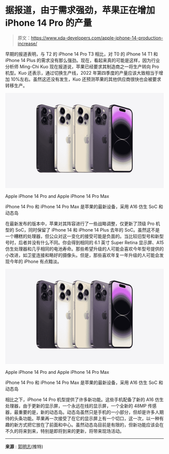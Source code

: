 # 据报道，由于需求强劲，苹果正在增加 iPhone 14 Pro 的产量

> 原文：<https://www.xda-developers.com/apple-iphone-14-production-increase/>

早期的报道表明，与 T2 的 iPhone 14 Pro T3 相比，对 T0 的 iPhone 14 T1 和 iPhone 14 Plus 的需求没有那么强劲。现在，看起来真的可能是这样，因为行业分析师 Ming-Chi Kuo 现在报道说，苹果已经要求其制造商之一将生产转向 Pro 机型。Kuo 还表示，通过切换生产线，2022 年第四季度的产量应该大致相当于增加 10%左右。虽然这还没有发生，Kuo 还预测苹果的其他供应商很快也会被要求转移生产。

 <picture>![The iPhone 14 Pro and iPhone 14 Pro Max are the latest devices from Apple featuring the A16 Bionic SoC and Dynamic Island](img/e6eb865055acdbef33895af0ec23f6ae.png)</picture> 

Apple iPhone 14 Pro and Apple iPhone 14 Pro Max

iPhone 14 Pro 和 iPhone 14 Pro Max 是苹果的最新设备，采用 A16 仿生 SoC 和动态岛

在最新发布的版本中，苹果对其阵容进行了一些战略调整，仅更新了顶级 Pro 机型的 SoC，同时保留了 iPhone 14 和 iPhone 14 Plus 去年的 SoC。虽然这不是一个糟糕的处理器，但公众对这一变化的接受可能是负面的。当比较旧型号和新型号时，后者并没有什么不同。你会得到相同的 6.1 英寸 Super Retina 显示屏、A15 仿生处理器和几乎相同的电池寿命。那些希望升级的人可能会喜欢今年型号提供的小改进，如卫星连接和略好的摄像头。但是，那些喜欢年复一年升级的人可能会发现今年的 iPhone 有点黯淡。

 <picture>![The iPhone 14 Pro and iPhone 14 Pro Max are the latest devices from Apple featuring the A16 Bionic SoC and Dynamic Island](img/e6eb865055acdbef33895af0ec23f6ae.png)</picture> 

Apple iPhone 14 Pro and Apple iPhone 14 Pro Max

iPhone 14 Pro 和 iPhone 14 Pro Max 是苹果的最新设备，采用 A16 仿生 SoC 和动态岛

相比之下，iPhone 14 Pro 机型提供了许多新功能。这些手机配备了新的 A16 仿生处理器，由于更新的显示屏，一个永远在线的显示屏，一个全新的 48MP 传感器，最重要的是，新的动态岛。动态岛虽然只是手机的一小部分，但却是许多人期待的头条功能。苹果再一次接受了在它的显示屏上有一个切口，这一次，以一种有趣的新方式把它放在了前面和中心。虽然动态岛目前是有限的，但新功能应该会在不久的将来到来，特别是即将到来的更新，将带来现场活动。

* * *

**来源** : [郭明志](https://twitter.com/mingchikuo/status/1571883138653257728)(推特)